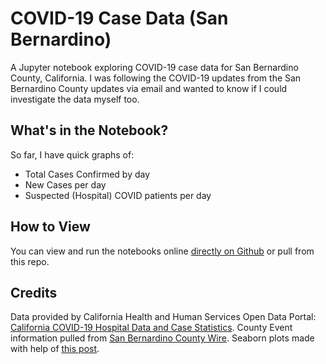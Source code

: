 # COVID-19 Case Data (San Bernardino)

A Jupyter notebook exploring COVID-19 case data for San Bernardino County, California. I was following the COVID-19 updates from the San Bernardino County updates via email and wanted to know if I could investigate the data myself too.

## What's in the Notebook?
So far, I have quick graphs of:
* Total Cases Confirmed by day
* New Cases per day
* Suspected (Hospital) COVID patients per day

## How to View
You can view and run the notebooks online [directly on Github](https://github.com/SarahEGood/covid19-SB/blob/master/San_Bernardino_COVID-19_Data.ipynb) or pull from this repo.

## Credits
Data provided by California Health and Human Services Open Data Portal: [California COVID-19 Hospital Data and Case Statistics](https://data.chhs.ca.gov/dataset/california-covid-19-hospital-data-and-case-statistics).
County Event information pulled from [San Bernardino County Wire](https://wp.sbcounty.gov/cao/countywire/).
Seaborn plots made with help of [this post](https://stackoverflow.com/questions/29308729/can-i-plot-a-linear-regression-with-datetimes-on-the-x-axis-with-seaborn?rq=1).
